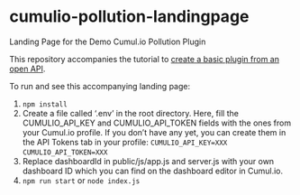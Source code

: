 # cumulio-pollution-landingpage
Landing Page for the Demo Cumul.io Pollution Plugin 

This repository accompanies the tutorial to [create a basic plugin from an open API](https://blog.cumul.io/2020/10/07/create-a-cumul-io-api-plugin-with-air-visuals-data/).

To run and see this accompanying landing page:

1. `npm install`
2. Create a file called ‘.env’ in the root directory. Here, fill the CUMULIO_API_KEY and CUMULIO_API_TOKEN fields with the ones from your Cumul.io profile. If you don’t have any yet, you can create them in the API Tokens tab in your profile:
`CUMULIO_API_KEY=XXX`
`CUMULIO_API_TOKEN=XXX`
3. Replace dashboardId in public/js/app.js and server.js with your own dashboard ID which you can find on the dashboard editor in Cumul.io.
4. `npm run start` or `node index.js`